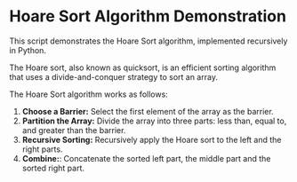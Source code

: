 # Hoare Sort Algorithm Demonstration
This script demonstrates the Hoare Sort algorithm, implemented recursively in Python.

The Hoare sort, also known as quicksort, is an efficient sorting algorithm 
that uses a divide-and-conquer strategy to sort an array.

The Hoare Sort algorithm works as follows:

1. **Choose a Barrier:** Select the first element of the array as the barrier.
2. **Partition the Array:** Divide the array into three parts: less than, equal to, and greater than the barrier.
3. **Recursive Sorting:** Recursively apply the Hoare sort to the left and the right parts.
4. **Combine:**: Concatenate the sorted left part, the middle part and the sorted right part.




 
 
